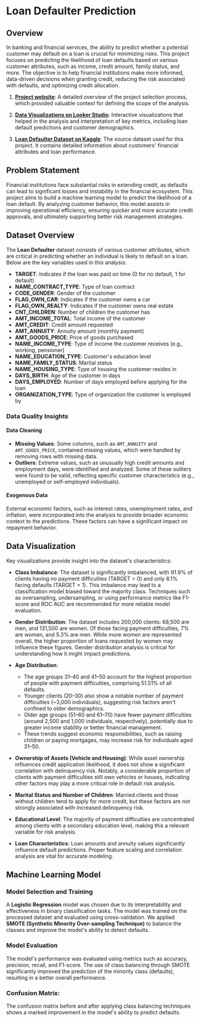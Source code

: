 # Loan Defaulter Prediction

## Overview

In banking and financial services, the ability to predict whether a potential customer may default on a loan is crucial for minimizing risks. This project focuses on predicting the likelihood of loan defaults based on various customer attributes, such as income, credit amount, family status, and more. The objective is to help financial institutions make more informed, data-driven decisions when granting credit, reducing the risk associated with defaults, and optimizing credit allocation.

1. **[Project website](https://darwincharris.github.io/ProjectSelection-DM202430/index.html)**: A detailed overview of the project selection process, which provided valuable context for defining the scope of the analysis.
   
2. **[Data Visualizations on Looker Studio](https://lookerstudio.google.com/reporting/3a5fadf5-0bf8-4370-a2a1-0b9add124378)**: Interactive visualizations that helped in the analysis and interpretation of key metrics, including loan default predictions and customer demographics.

3. **[Loan Defaulter Dataset on Kaggle](https://www.kaggle.com/datasets/gauravduttakiit/loan-defaulter?select=columns_description.csv)**: The source dataset used for this project. It contains detailed information about customers' financial attributes and loan performance.

## Problem Statement

Financial institutions face substantial risks in extending credit, as defaults can lead to significant losses and instability in the financial ecosystem. This project aims to build a machine learning model to predict the likelihood of a loan default. By analyzing customer behavior, this model assists in improving operational efficiency, ensuring quicker and more accurate credit approvals, and ultimately supporting better risk management strategies.

## Dataset Overview

The **Loan Defaulter** dataset consists of various customer attributes, which are critical in predicting whether an individual is likely to default on a loan. Below are the key variables used in this analysis:

- **TARGET**: Indicates if the loan was paid on time (0 for no default, 1 for default)
- **NAME_CONTRACT_TYPE**: Type of loan contract
- **CODE_GENDER**: Gender of the customer
- **FLAG_OWN_CAR**: Indicates if the customer owns a car
- **FLAG_OWN_REALTY**: Indicates if the customer owns real estate
- **CNT_CHILDREN**: Number of children the customer has
- **AMT_INCOME_TOTAL**: Total income of the customer
- **AMT_CREDIT**: Credit amount requested
- **AMT_ANNUITY**: Annuity amount (monthly payment)
- **AMT_GOODS_PRICE**: Price of goods purchased
- **NAME_INCOME_TYPE**: Type of income the customer receives (e.g., working, pensioner)
- **NAME_EDUCATION_TYPE**: Customer's education level
- **NAME_FAMILY_STATUS**: Marital status
- **NAME_HOUSING_TYPE**: Type of housing the customer resides in
- **DAYS_BIRTH**: Age of the customer in days
- **DAYS_EMPLOYED**: Number of days employed before applying for the loan
- **ORGANIZATION_TYPE**: Type of organization the customer is employed by

### Data Quality Insights

#### Data Cleaning
- **Missing Values**: Some columns, such as `AMT_ANNUITY` and `AMT_GOODS_PRICE`, contained missing values, which were handled by removing rows with missing data.
- **Outliers**: Extreme values, such as unusually high credit amounts and employment days, were identified and analyzed. Some of these outliers were found to be valid, reflecting specific customer characteristics (e.g., unemployed or self-employed individuals).
  
#### Exogenous Data
External economic factors, such as interest rates, unemployment rates, and inflation, were incorporated into the analysis to provide broader economic context to the predictions. These factors can have a significant impact on repayment behavior.

## Data Visualization  

Key visualizations provide insight into the dataset's characteristics:  

- **Class Imbalance**: The dataset is significantly imbalanced, with 91.9% of clients having no payment difficulties (TARGET = 0) and only 8.1% facing defaults (TARGET = 1). This imbalance may lead to a classification model biased toward the majority class. Techniques such as oversampling, undersampling, or using performance metrics like F1-score and ROC AUC are recommended for more reliable model evaluation.  

- **Gender Distribution**: The dataset includes 200,000 clients: 68,500 are men, and 131,500 are women. Of those facing payment difficulties, 7% are women, and 5.3% are men. While more women are represented overall, the higher proportion of loans requested by women may influence these figures. Gender distribution analysis is critical for understanding how it might impact predictions.  

- **Age Distribution**:  
  - The age groups 31–40 and 41–50 account for the highest proportion of people with payment difficulties, comprising 51.51% of all defaults.  
  - Younger clients (20–30) also show a notable number of payment difficulties (~3,000 individuals), suggesting risk factors aren't confined to older demographics.  
  - Older age groups (51–60 and 61–70) have fewer payment difficulties (around 2,500 and 1,000 individuals, respectively), potentially due to greater income stability or better financial management.  
  - These trends suggest economic responsibilities, such as raising children or paying mortgages, may increase risk for individuals aged 31–50.  

- **Ownership of Assets (Vehicle and Housing)**: While asset ownership influences credit application likelihood, it does not show a significant correlation with delinquency risk. Notably, a considerable proportion of clients with payment difficulties still own vehicles or houses, indicating other factors may play a more critical role in default risk analysis.  

- **Marital Status and Number of Children**: Married clients and those without children tend to apply for more credit, but these factors are not strongly associated with increased delinquency risk.  

- **Educational Level**: The majority of payment difficulties are concentrated among clients with a secondary education level, making this a relevant variable for risk analysis.  

- **Loan Characteristics**: Loan amounts and annuity values significantly influence default predictions. Proper feature scaling and correlation analysis are vital for accurate modeling.  

## Machine Learning Model

### Model Selection and Training

A **Logistic Regression** model was chosen due to its interpretability and effectiveness in binary classification tasks. The model was trained on the processed dataset and evaluated using cross-validation. We applied **SMOTE (Synthetic Minority Over-sampling Technique)** to balance the classes and improve the model's ability to detect defaults.

### Model Evaluation

The model's performance was evaluated using metrics such as accuracy, precision, recall, and F1-score. The use of class balancing through SMOTE significantly improved the prediction of the minority class (defaults), resulting in a better overall performance.

### Confusion Matrix:
The confusion matrix before and after applying class balancing techniques shows a marked improvement in the model's ability to predict defaults.
